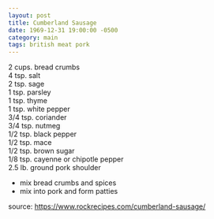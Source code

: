```yaml
---
layout: post
title: Cumberland Sausage
date: 1969-12-31 19:00:00 -0500
category: main
tags: british meat pork
---
```

2 cups. bread crumbs  
4 tsp. salt    
2 tsp. sage  
1 tsp. parsley  
1 tsp. thyme  
1 tsp. white pepper  
3/4 tsp. coriander  
3/4 tsp. nutmeg  
1/2 tsp. black pepper  
1/2 tsp. mace  
1/2 tsp. brown sugar  
1/8 tsp. cayenne or chipotle pepper  
2.5 lb. ground pork shoulder  

* mix bread crumbs and spices
* mix into pork and form patties

source: https://www.rockrecipes.com/cumberland-sausage/
